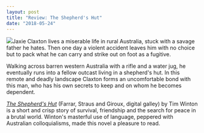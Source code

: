 ```yaml
---
layout: post
title: "Review: The Shepherd's Hut"
date: "2018-05-24"
---
```


![](images/313yVOKTo7L-133x200.jpg)Jaxie Claxton lives a miserable life in rural Australia, stuck with a savage father he hates. Then one day a violent accident leaves him with no choice but to pack what he can carry and strike out on foot as a fugitive.

Walking across barren western Australia with a rifle and a water jug, he eventually runs into a fellow outcast living in a shepherd's hut. In this remote and deadly landscape Claxton forms an uncomfortable bond with this man, who has his own secrets to keep and on whom he becomes dependent.

[_The Shepherd's Hut_](https://amzn.to/2IM3Rfl) (Farrar, Straus and Giroux, digital galley) by Tim Winton is a short and crisp story of survival, friendship and the search for peace in a brutal world. Winton's masterful use of language, peppered with Australian colloquialisms, made this novel a pleasure to read.
